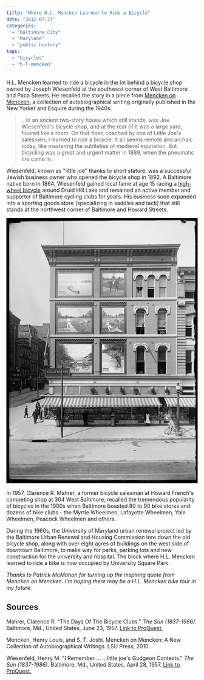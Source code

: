 ```yaml
---
title: "Where H.L. Mencken Learned to Ride a Bicycle"
date: "2012-07-27"
categories: 
  - "Baltimore City"
  - "Maryland"
  - "public history"
tags: 
  - "bicycles"
  - "h-l-mencken"
---
```


H.L. Mencken learned to ride a bicycle in the lot behind a bicycle shop owned by Joseph Wiesenfeld at the southwest corner of West Baltimore and Paca Streets. He recalled the story in a piece from [Mencken on Mencken](http://books.google.com/books?id=R2eoUwk4WcsC&lpg=PA3source%3Dbl&ots=4S29I5JeXc&pg=PA32#v=onepage&q&f=false), a collection of autobiographical writing originally published in the New Yorker and Esquire during the 1940s:

> ...in an ancient two-story house which still stands, was Joe Wiesenfeld's bicycle shop, and at the rear of it was a large yard, floored like a room. On that floor, coached by one of Little Joe's salesmen, I learned to ride a bicycle. It all seems remote and archaic today, like mastering the subtleties of medieval equitation. But bicycling was a great and urgent matter in 1889, when the pneumatic tire came in.

Wiesenfeld, known as "little joe" thanks to short stature, was a successful Jewish business owner who opened the bicycle shop in 1892. A Baltimore native born in 1864, Wiesenfeld gained local fame at age 15 racing a [high-wheel bicycle](http://en.wikipedia.org/wiki/Penny-farthing) around Druid Hill Lake and remained an active member and supporter of Baltimore cycling clubs for years. His business soon expanded into a sporting goods store (specializing in saddles and tack) that still stands at the northwest corner of Baltimore and Howard Streets.

![Howard and Baltimore Street, southeast corner, August 17, 1914, John Dubas. Courtesy Arthur U. Hooper Memorial Collection/Baltimore City Life Museum Collection, Maryland Historical Society, MC9120 B. [via mdhsphotographs](http://mdhsphotographs.tumblr.com/post/21791830056/howard-and-baltimore-street-southeast-corner)](images/tumblr_m31rw5qqq51qgikbdo1_1280.jpg)

In 1957, Clarence R. Mahrer, a former bicycle salesman at Howard French's competing shop at 304 West Baltimore, recalled the tremendous popularity of bicycles in the 1900s when Baltimore boasted 80 to 90 bike stores and dozens of bike clubs - the Myrtle Wheelmen, Lafayette Wheelmen, Yale Wheelmen, Peacock Wheelmen and others.

During the 1960s, the University of Maryland urban renewal project led by the Baltimore Urban Renewal and Housing Commission tore down the old bicycle shop, along with over eight acres of buildings on the west side of downtown Baltimore, to make way for parks, parking lots and new construction for the university and hospital. The block where H.L. Mencken learned to ride a bike is now occupied by University Square Park.

*Thanks to Patrick McMahon for turning up the inspiring quote from Mencken on Mencken. I'm hoping there may be a H.L. Mencken bike tour in my future.*

## Sources

Mahrer, Clarence R. "The Days Of The Bicycle Clubs." *The Sun (1837-1986)*. Baltimore, Md., United States, June 23, 1957. [Link to ProQuest.](http://search.proquest.com/hnpbaltimoresun/docview/540833218/abstract/1382B91999728C8ACA4/10?accountid=10750)

Mencken, Henry Louis, and S. T. Joshi. Mencken on Mencken: A New Collection of Autobiographical Writings. LSU Press, 2010.

Wiesenfeld, Henry M. "I Remember ... ...little joe's Gudgeon Contests." *The Sun (1837-1986)*. Baltimore, Md., United States, April 28, 1957. [Link to ProQuest.](http://search.proquest.com/hnpbaltimoresun/docview/540900116/abstract/1382ABC90CC5A415AD6/2?accountid=10750)
